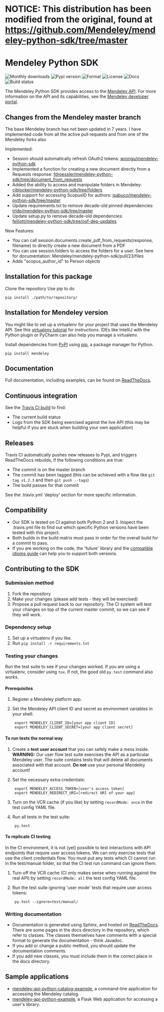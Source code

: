 # NOTICE: This distribution has been modified from the original, found at https://github.com/Mendeley/mendeley-python-sdk/tree/master

# Mendeley Python SDK

![Monthly downloads](https://img.shields.io/pypi/dm/mendeley.svg)
![Pypi version](https://img.shields.io/pypi/v/mendeley.svg)
![Format](https://img.shields.io/pypi/format/mendeley.svg)
![License](https://img.shields.io/pypi/l/mendeley.svg)
![Docs](https://readthedocs.org/projects/mendeley-python/badge/?version=latest)
![Build status](https://travis-ci.org/Mendeley/mendeley-python-sdk.svg?branch=master)

The Mendeley Python SDK provides access to the [Mendeley API](https://www.mendeley.com). For more information on the API and its capabilities, see the [Mendeley developer portal](http://dev.mendeley.com).

## Changes from the Mendeley master branch

The base Mendeley branch has not been updated in 7 years. I have implemented code from all the active pull requests and from one of the Mendeley forks also

Implemented:
- Session should automatically refresh OAuth2 tokens: [wrongu/mendeley-python-sdk](https://github.com/wrongu/mendeley-python-sdk/tree/master)
- Implemented a function for creating a new document directly from a Requests response: [fdroessler/mendeley-python-sdk/tree/document_from_requests](https://github.com/fdroessler/mendeley-python-sdk/tree/document_from_requests)
- Added the ability to access and manipulate folders in Mendeley: [cjblocker/mendeley-python-sdk/tree/folders](https://github.com/cjblocker/mendeley-python-sdk/tree/folders)
- Add support for accessing ScopusID for authors: [jsabuco/mendeley-python-sdk/tree/master](https://github.com/jsabuco/mendeley-python-sdk/tree/master)
- Update requirements.txt to remove decade-old pinned dependencies: [trldp/mendeley-python-sdk/tree/master](https://github.com/trldp/mendeley-python-sdk/tree/master)
- Update setup.py to remove decade-old dependencies: [felliott/mendeley-python-sdk/tree/osf-dep-updates](https://github.com/felliott/mendeley-python-sdk/tree/feature/osf-dep-updates)

New Features:
- You can call session.documents.create_pdf_from_requests(response, filename) to directly create a new document from a PDF
- You can use session.folders to access the folders for a user. See here for documentation: Mendeley/mendeley-python-sdk/pull/23/files
- Adds "scopus_author_id" to Person objects

## Installation for this package

Clone the repository
Use pip to do

    pip install ./path/to/repository/


## Installation for Mendeley version

You might like to set up a virtualenv for your project that uses the Mendeley API. See this [virtualenv tutorial](http://simononsoftware.com/virtualenv-tutorial-part-2/) for instructions. IDEs like IntelliJ with the Python plugin or PyCharm can also help you manage a virtualenv.

Install dependencies from [PyPI](https://pypi.python.org/pypi/mendeley) using [pip](http://www.pip-installer.org/en/latest/), a package manager for Python.

    pip install mendeley

## Documentation

Full documentation, including examples, can be found on [ReadTheDocs](https://mendeley-python.readthedocs.org/).

## Continuous integration

See the [Travis CI build](https://travis-ci.org/Mendeley/mendeley-python-sdk) to find:

- The current build status
- Logs from the SDK being exercised against the live API (this may be helpful if you are stuck when building your own application)

## Releases

Travis CI automatically pushes new releases to Pypi, and triggers ReadTheDocs rebuilds, if the following conditions are true:

- The commit is on the master branch
- The commit has been tagged (this can be achieved with a flow like `git tag v1.2.3` and then `git push --tags`)
- The build passes for that commit

See the .travis.yml 'deploy' section for more specific information.

## Compatibility

- Our SDK is tested on CI against both Python 2 and 3. Inspect the .travis.yml file to find out which specific Python versions have been tested with this project.
- Both builds in the build matrix must pass in order for the overall build for a commit to pass.
- If you are working on the code, the 'future' library and the [compatible idioms guide](http://python-future.org/compatible_idioms.html) can help you to support both versions. 

## Contributing to the SDK

### Submission method

1. Fork the repository
2. Make your changes (please add tests - they will be exercised)
3. Propose a pull request back to our repository. The CI system will test your changes on top of the current master commit, so we can see if they will work.

### Dependency setup

1. Set up a virtualenv if you like.
2. Run `pip install -r requirements.txt`

### Testing your changes

Run the test suite to see if your changes worked. If you are using a virtualenv, consider using `tox`. If not, the good old `py.test` command also works.

#### Prerequisites

1. Register a Mendeley platform app.
2. Set the Mendeley API client ID and secret as environment variables in your shell:

        export MENDELEY_CLIENT_ID=[your app client ID]
        export MENDELEY_CLIENT_SECRET=[your app client secret]

#### To run tests the normal way

1. Create a **test user account** that you can safely make a mess inside. **WARNING:** Our user flow test suite exercises the API as a particular Mendeley user. The suite contains tests that will delete all documents associated with that account. **Do not** use your personal Mendeley account!
2. Set the necessary extra credentials:

        export MENDELEY_ACCESS_TOKEN=[user's access token]
        export MENDELEY_REDIRECT_URI=[redirect URI of your app]

3. Turn on the VCR cache (if you like) by setting `recordMode: once` in the test config YAML file.
4. Run all tests in the test suite:

        py.test

#### To replicate CI testing

In the CI environment, it is not (yet) possible to test interactions with API endpoints that require user access tokens. We can only exercise tests that use the client credentials flow. You must put any tests which CI cannot run in the test/manual folder, so that the CI test run command can ignore them.

1. Turn off the VCR cache (CI only makes sense when running against the real API) by setting `recordMode: all` the test config YAML file.
2. Run the test suite ignoring 'user mode' tests that require user access tokens:

        py.test --ignore=test/manual/

### Writing documentation

- Documentation is generated using Sphinx, and hosted on [ReadTheDocs](https://mendeley-python.readthedocs.org/). There are some pages in the docs directory in the repository, which refer to classes. The classes themselves have comments with a special format to generate the documentation - think Javadoc.
- If you add or change a public method, you should update the documentation comments.
- If you add new classes, you must include them in the correct place in the docs directory.


## Sample applications

- [mendeley-api-python-catalog-example](https://github.com/Mendeley/mendeley-api-python-catalog-example), a command-line application for accessing the Mendeley catalog.
- [mendeley-api-python-example](https://github.com/Mendeley/mendeley-api-python-example), a Flask Web application for accessing a user's library.

